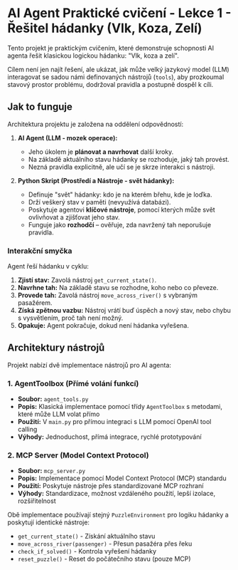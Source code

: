 # AI Agent Praktické cvičení - Lekce 1 - Řešitel hádanky (Vlk, Koza, Zelí)

Tento projekt je praktickým cvičením, které demonstruje schopnosti AI agenta řešit klasickou logickou hádanku: "Vlk, koza a zelí".

Cílem není jen najít řešení, ale ukázat, jak může velký jazykový model (LLM) interagovat se sadou námi definovaných nástrojů (`tools`), aby prozkoumal stavový prostor problému, dodržoval pravidla a postupně dospěl k cíli.

## Jak to funguje

Architektura projektu je založena na oddělení odpovědností:

1.  **AI Agent (LLM - mozek operace):**
    *   Jeho úkolem je **plánovat a navrhovat** další kroky.
    *   Na základě aktuálního stavu hádanky se rozhoduje, jaký tah provést.
    *   Nezná pravidla explicitně, ale učí se je skrze interakci s nástroji.

2.  **Python Skript (Prostředí a Nástroje - svět hádanky):**
    *   Definuje "svět" hádanky: kdo je na kterém břehu, kde je loďka.
    *   Drží veškerý stav v paměti (nevyužívá databázi).
    *   Poskytuje agentovi **klíčové nástroje**, pomocí kterých může svět ovlivňovat a zjišťovat jeho stav.
    *   Funguje jako **rozhodčí** – ověřuje, zda navržený tah neporušuje pravidla.

### Interakční smyčka

Agent řeší hádanku v cyklu:
1.  **Zjistí stav:** Zavolá nástroj `get_current_state()`.
2.  **Navrhne tah:** Na základě stavu se rozhodne, koho nebo co převeze.
3.  **Provede tah:** Zavolá nástroj `move_across_river()` s vybraným pasažérem.
4.  **Získá zpětnou vazbu:** Nástroj vrátí buď úspěch a nový stav, nebo chybu s vysvětlením, proč tah není možný.
5.  **Opakuje:** Agent pokračuje, dokud není hádanka vyřešena.

## Architektury nástrojů

Projekt nabízí dvě implementace nástrojů pro AI agenta:

### 1. AgentToolbox (Přímé volání funkcí)
- **Soubor:** `agent_tools.py`
- **Popis:** Klasická implementace pomocí třídy `AgentToolbox` s metodami, které může LLM volat přímo
- **Použití:** V `main.py` pro přímou integraci s LLM pomocí OpenAI tool calling
- **Výhody:** Jednoduchost, přímá integrace, rychlé prototypování

### 2. MCP Server (Model Context Protocol)
- **Soubor:** `mcp_server.py`
- **Popis:** Implementace pomocí Model Context Protocol (MCP) standardu
- **Použití:** Poskytuje nástroje přes standardizované MCP rozhraní
- **Výhody:** Standardizace, možnost vzdáleného použití, lepší izolace, rozšiřitelnost

Obě implementace používají stejný `PuzzleEnvironment` pro logiku hádanky a poskytují identické nástroje:
- `get_current_state()` - Získání aktuálního stavu
- `move_across_river(passenger)` - Přesun pasažéra přes řeku  
- `check_if_solved()` - Kontrola vyřešení hádanky
- `reset_puzzle()` - Reset do počátečního stavu (pouze MCP)
